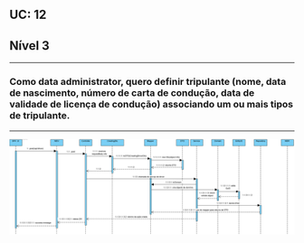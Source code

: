 ## **UC: 12**
## Nível 3
-----------------------
### Como data administrator, quero definir tripulante (nome, data de nascimento, número de carta de condução, data de validade de licença de condução) associando um ou mais tipos de tripulante.

-----------------------

![UC: 12](UC12.png)